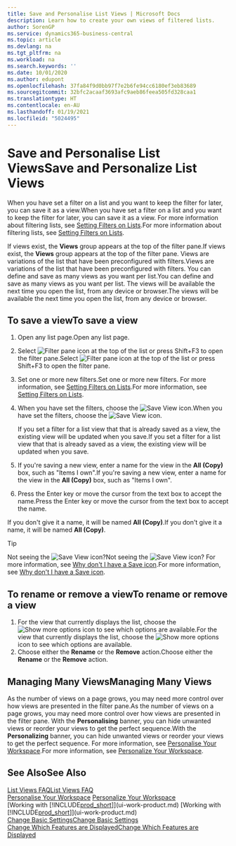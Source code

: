 ```yaml
---
title: Save and Personalise List Views | Microsoft Docs
description: Learn how to create your own views of filtered lists.
author: SorenGP
ms.service: dynamics365-business-central
ms.topic: article
ms.devlang: na
ms.tgt_pltfrm: na
ms.workload: na
ms.search.keywords: ''
ms.date: 10/01/2020
ms.author: edupont
ms.openlocfilehash: 37fa84f9d0bb97f7e2b6fe94cc6180ef3eb83689
ms.sourcegitcommit: 32bfc2acaaf3693afc9aeb86feea505fd328caa1
ms.translationtype: HT
ms.contentlocale: en-AU
ms.lasthandoff: 01/19/2021
ms.locfileid: "5024495"
---
```

# <a name="save-and-personalize-list-views"></a><span data-ttu-id="3320d-103">Save and Personalise List Views</span><span class="sxs-lookup"><span data-stu-id="3320d-103">Save and Personalize List Views</span></span>
<span data-ttu-id="3320d-104">When you have set a filter on a list and you want to keep the filter for later, you can save it as a view.</span><span class="sxs-lookup"><span data-stu-id="3320d-104">When you have set a filter on a list and you want to keep the filter for later, you can save it as a view.</span></span> <span data-ttu-id="3320d-105">For more information about filtering lists, see [Setting Filters on Lists](ui-enter-criteria-filters.md#setting-filters-on-lists).</span><span class="sxs-lookup"><span data-stu-id="3320d-105">For more information about filtering lists, see [Setting Filters on Lists](ui-enter-criteria-filters.md#setting-filters-on-lists).</span></span>

<span data-ttu-id="3320d-106">If views exist, the **Views** group appears at the top of the filter pane.</span><span class="sxs-lookup"><span data-stu-id="3320d-106">If views exist, the **Views** group appears at the top of the filter pane.</span></span> <span data-ttu-id="3320d-107">Views are variations of the list that have been preconfigured with filters.</span><span class="sxs-lookup"><span data-stu-id="3320d-107">Views are variations of the list that have been preconfigured with filters.</span></span> <span data-ttu-id="3320d-108">You can define and save as many views as you want per list.</span><span class="sxs-lookup"><span data-stu-id="3320d-108">You can define and save as many views as you want per list.</span></span> <span data-ttu-id="3320d-109">The views will be available the next time you open the list, from any device or browser.</span><span class="sxs-lookup"><span data-stu-id="3320d-109">The views will be available the next time you open the list, from any device or browser.</span></span>

## <a name="to-save-a-view"></a><span data-ttu-id="3320d-110">To save a view</span><span class="sxs-lookup"><span data-stu-id="3320d-110">To save a view</span></span>
1. <span data-ttu-id="3320d-111">Open any list page.</span><span class="sxs-lookup"><span data-stu-id="3320d-111">Open any list page.</span></span>
2. <span data-ttu-id="3320d-112">Select ![Filter pane icon](media/open-filter-pane-icon.png "Filter pane icon") at the top of the list or press Shift+F3 to open the filter pane.</span><span class="sxs-lookup"><span data-stu-id="3320d-112">Select ![Filter pane icon](media/open-filter-pane-icon.png "Filter pane icon") at the top of the list or press Shift+F3 to open the filter pane.</span></span>
3. <span data-ttu-id="3320d-113">Set one or more new filters.</span><span class="sxs-lookup"><span data-stu-id="3320d-113">Set one or more new filters.</span></span> <span data-ttu-id="3320d-114">For more information, see [Setting Filters on Lists](ui-enter-criteria-filters.md#setting-filters-on-lists).</span><span class="sxs-lookup"><span data-stu-id="3320d-114">For more information, see [Setting Filters on Lists](ui-enter-criteria-filters.md#setting-filters-on-lists).</span></span>
4. <span data-ttu-id="3320d-115">When you have set the filters, choose the ![Save View](media/save_view_icon.png "Save View") icon.</span><span class="sxs-lookup"><span data-stu-id="3320d-115">When you have set the filters, choose the ![Save View](media/save_view_icon.png "Save View") icon.</span></span>

    <span data-ttu-id="3320d-116">If you set a filter for a list view that that is already saved as a view, the existing view will be updated when you save.</span><span class="sxs-lookup"><span data-stu-id="3320d-116">If you set a filter for a list view that that is already saved as a view, the existing view will be updated when you save.</span></span>
5. <span data-ttu-id="3320d-117">If you're saving a new view, enter a name for the view in the **All (Copy)** box, such as "Items I own".</span><span class="sxs-lookup"><span data-stu-id="3320d-117">If you're saving a new view, enter a name for the view in the **All (Copy)** box, such as "Items I own".</span></span>
6. <span data-ttu-id="3320d-118">Press the Enter key or move the cursor from the text box to accept the name.</span><span class="sxs-lookup"><span data-stu-id="3320d-118">Press the Enter key or move the cursor from the text box to accept the name.</span></span>

<span data-ttu-id="3320d-119">If you don't give it a name, it will be named **All (Copy)**.</span><span class="sxs-lookup"><span data-stu-id="3320d-119">If you don't give it a name, it will be named **All (Copy)**.</span></span>

> [!TIP]
> <span data-ttu-id="3320d-120">Not seeing the ![Save View](media/save_view_icon.png "Save View") icon?</span><span class="sxs-lookup"><span data-stu-id="3320d-120">Not seeing the ![Save View](media/save_view_icon.png "Save View") icon?</span></span> <span data-ttu-id="3320d-121">For more information, see [Why don't I have a Save icon](ui-views-faq.md#save).</span><span class="sxs-lookup"><span data-stu-id="3320d-121">For more information, see [Why don't I have a Save icon](ui-views-faq.md#save).</span></span>

## <a name="to-rename-or-remove-a-view"></a><span data-ttu-id="3320d-122">To rename or remove a view</span><span class="sxs-lookup"><span data-stu-id="3320d-122">To rename or remove a view</span></span>
1. <span data-ttu-id="3320d-123">For the view that currently displays the list, choose the ![Show more options](media/show-more-options-icon.png "Show more options") icon to see which options are available.</span><span class="sxs-lookup"><span data-stu-id="3320d-123">For the view that currently displays the list, choose the ![Show more options](media/show-more-options-icon.png "Show more options") icon to see which options are available.</span></span>
2. <span data-ttu-id="3320d-124">Choose either the **Rename** or the **Remove** action.</span><span class="sxs-lookup"><span data-stu-id="3320d-124">Choose either the **Rename** or the **Remove** action.</span></span>

## <a name="managing-many-views"></a><span data-ttu-id="3320d-125">Managing Many Views</span><span class="sxs-lookup"><span data-stu-id="3320d-125">Managing Many Views</span></span>
<span data-ttu-id="3320d-126">As the number of views on a page grows, you may need more control over how views are presented in the filter pane.</span><span class="sxs-lookup"><span data-stu-id="3320d-126">As the number of views on a page grows, you may need more control over how views are presented in the filter pane.</span></span> <span data-ttu-id="3320d-127">With the **Personalising** banner, you can hide unwanted views or reorder your views to get the perfect sequence.</span><span class="sxs-lookup"><span data-stu-id="3320d-127">With the **Personalizing** banner, you can hide unwanted views or reorder your views to get the perfect sequence.</span></span> <span data-ttu-id="3320d-128">For more information, see [Personalise Your Workspace](ui-personalization-user.md).</span><span class="sxs-lookup"><span data-stu-id="3320d-128">For more information, see [Personalize Your Workspace](ui-personalization-user.md).</span></span>

## <a name="see-also"></a><span data-ttu-id="3320d-129">See Also</span><span class="sxs-lookup"><span data-stu-id="3320d-129">See Also</span></span>
[<span data-ttu-id="3320d-130">List Views FAQ</span><span class="sxs-lookup"><span data-stu-id="3320d-130">List Views FAQ</span></span>](ui-views-faq.md)  
<span data-ttu-id="3320d-131">[Personalise Your Workspace](ui-personalization-user.md)  </span><span class="sxs-lookup"><span data-stu-id="3320d-131">[Personalize Your Workspace](ui-personalization-user.md)  </span></span>  
<span data-ttu-id="3320d-132">[Working with [!INCLUDE[prod_short](includes/prod_short.md)]](ui-work-product.md)  </span><span class="sxs-lookup"><span data-stu-id="3320d-132">[Working with [!INCLUDE[prod_short](includes/prod_short.md)]](ui-work-product.md)  </span></span>  
[<span data-ttu-id="3320d-133">Change Basic Settings</span><span class="sxs-lookup"><span data-stu-id="3320d-133">Change Basic Settings</span></span>](ui-change-basic-settings.md)  
[<span data-ttu-id="3320d-134">Change Which Features are Displayed</span><span class="sxs-lookup"><span data-stu-id="3320d-134">Change Which Features are Displayed</span></span>](ui-experiences.md)  
